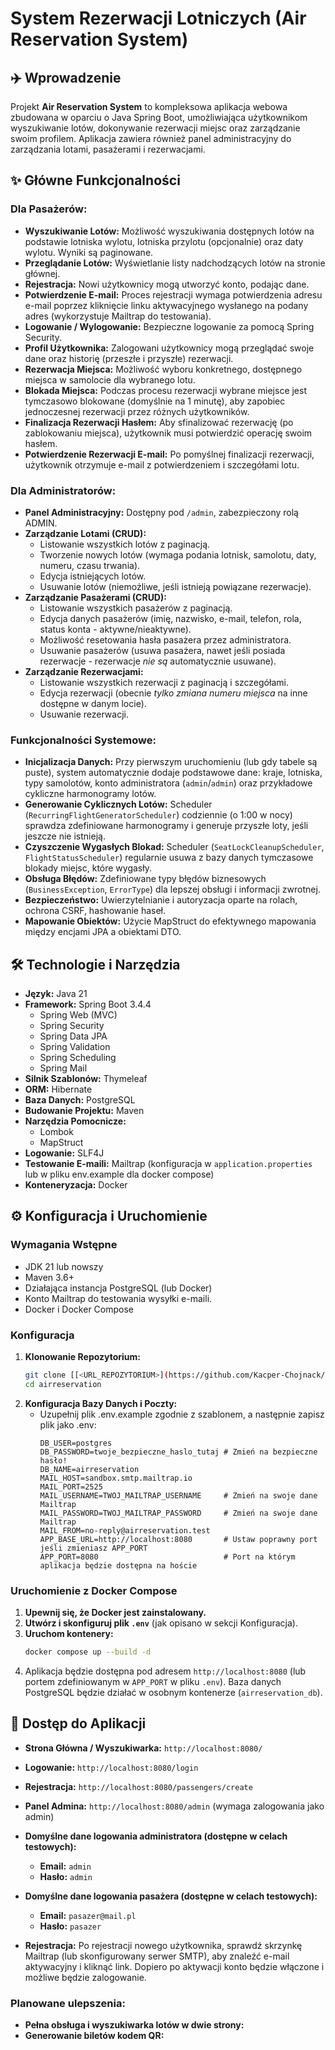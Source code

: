 # System Rezerwacji Lotniczych (Air Reservation System)

## ✈️ Wprowadzenie

Projekt **Air Reservation System** to kompleksowa aplikacja webowa zbudowana w oparciu o Java Spring Boot, umożliwiająca użytkownikom wyszukiwanie lotów, dokonywanie rezerwacji miejsc oraz zarządzanie swoim profilem. Aplikacja zawiera również panel administracyjny do zarządzania lotami, pasażerami i rezerwacjami.

## ✨ Główne Funkcjonalności

### Dla Pasażerów:

*   **Wyszukiwanie Lotów:** Możliwość wyszukiwania dostępnych lotów na podstawie lotniska wylotu, lotniska przylotu (opcjonalnie) oraz daty wylotu. Wyniki są paginowane.
*   **Przeglądanie Lotów:** Wyświetlanie listy nadchodzących lotów na stronie głównej.
*   **Rejestracja:** Nowi użytkownicy mogą utworzyć konto, podając dane.
*   **Potwierdzenie E-mail:** Proces rejestracji wymaga potwierdzenia adresu e-mail poprzez kliknięcie linku aktywacyjnego wysłanego na podany adres (wykorzystuje Mailtrap do testowania).
*   **Logowanie / Wylogowanie:** Bezpieczne logowanie za pomocą Spring Security.
*   **Profil Użytkownika:** Zalogowani użytkownicy mogą przeglądać swoje dane oraz historię (przeszłe i przyszłe) rezerwacji.
*   **Rezerwacja Miejsca:** Możliwość wyboru konkretnego, dostępnego miejsca w samolocie dla wybranego lotu.
*   **Blokada Miejsca:** Podczas procesu rezerwacji wybrane miejsce jest tymczasowo blokowane (domyślnie na 1 minutę), aby zapobiec jednoczesnej rezerwacji przez różnych użytkowników.
*   **Finalizacja Rezerwacji Hasłem:** Aby sfinalizować rezerwację (po zablokowaniu miejsca), użytkownik musi potwierdzić operację swoim hasłem.
*   **Potwierdzenie Rezerwacji E-mail:** Po pomyślnej finalizacji rezerwacji, użytkownik otrzymuje e-mail z potwierdzeniem i szczegółami lotu.

### Dla Administratorów:

*   **Panel Administracyjny:** Dostępny pod `/admin`, zabezpieczony rolą ADMIN.
*   **Zarządzanie Lotami (CRUD):**
    *   Listowanie wszystkich lotów z paginacją.
    *   Tworzenie nowych lotów (wymaga podania lotnisk, samolotu, daty, numeru, czasu trwania).
    *   Edycja istniejących lotów.
    *   Usuwanie lotów (niemożliwe, jeśli istnieją powiązane rezerwacje).
*   **Zarządzanie Pasażerami (CRUD):**
    *   Listowanie wszystkich pasażerów z paginacją.
    *   Edycja danych pasażerów (imię, nazwisko, e-mail, telefon, rola, status konta - aktywne/nieaktywne).
    *   Możliwość resetowania hasła pasażera przez administratora.
    *   Usuwanie pasażerów (usuwa pasażera, nawet jeśli posiada rezerwacje - rezerwacje *nie są* automatycznie usuwane).
*   **Zarządzanie Rezerwacjami:**
    *   Listowanie wszystkich rezerwacji z paginacją i szczegółami.
    *   Edycja rezerwacji (obecnie *tylko zmiana numeru miejsca* na inne dostępne w danym locie).
    *   Usuwanie rezerwacji.

### Funkcjonalności Systemowe:

*   **Inicjalizacja Danych:** Przy pierwszym uruchomieniu (lub gdy tabele są puste), system automatycznie dodaje podstawowe dane: kraje, lotniska, typy samolotów, konto administratora (`admin`/`admin`) oraz przykładowe cykliczne harmonogramy lotów.
*   **Generowanie Cyklicznych Lotów:** Scheduler (`RecurringFlightGeneratorScheduler`) codziennie (o 1:00 w nocy) sprawdza zdefiniowane harmonogramy i generuje przyszłe loty, jeśli jeszcze nie istnieją.
*   **Czyszczenie Wygasłych Blokad:** Scheduler (`SeatLockCleanupScheduler`, `FlightStatusScheduler`) regularnie usuwa z bazy danych tymczasowe blokady miejsc, które wygasły.
*   **Obsługa Błędów:** Zdefiniowane typy błędów biznesowych (`BusinessException`, `ErrorType`) dla lepszej obsługi i informacji zwrotnej.
*   **Bezpieczeństwo:** Uwierzytelnianie i autoryzacja oparte na rolach, ochrona CSRF, hashowanie haseł.
*   **Mapowanie Obiektów:** Użycie MapStruct do efektywnego mapowania między encjami JPA a obiektami DTO.

## 🛠️ Technologie i Narzędzia

*   **Język:** Java 21
*   **Framework:** Spring Boot 3.4.4
    *   Spring Web (MVC)
    *   Spring Security
    *   Spring Data JPA
    *   Spring Validation
    *   Spring Scheduling
    *   Spring Mail
*   **Silnik Szablonów:** Thymeleaf
*   **ORM:** Hibernate
*   **Baza Danych:** PostgreSQL
*   **Budowanie Projektu:** Maven
*   **Narzędzia Pomocnicze:**
    *   Lombok 
    *   MapStruct 
*   **Logowanie:** SLF4J 
*   **Testowanie E-maili:** Mailtrap (konfiguracja w `application.properties` lub w pliku env.example dla docker compose)
*   **Konteneryzacja:** Docker

## ⚙️ Konfiguracja i Uruchomienie

### Wymagania Wstępne

*   JDK 21 lub nowszy
*   Maven 3.6+
*   Działająca instancja PostgreSQL (lub Docker)
*   Konto Mailtrap do testowania wysyłki e-maili.
*   Docker i Docker Compose

### Konfiguracja

1.  **Klonowanie Repozytorium:**
    ```bash
    git clone [[<URL_REPOZYTORIUM>](https://github.com/Kacper-Chojnack/air-reservation/tree/master)](https://github.com/Kacper-Chojnack/air-reservation.git)
    cd airreservation
    ```
2.  **Konfiguracja Bazy Danych i Poczty:**
    *   Uzupełnij plik .env.example zgodnie z szablonem, a następnie zapisz plik jako .env:
        ```dotenv
        DB_USER=postgres
        DB_PASSWORD=twoje_bezpieczne_haslo_tutaj # Zmień na bezpieczne hasło!
        DB_NAME=airreservation
        MAIL_HOST=sandbox.smtp.mailtrap.io
        MAIL_PORT=2525
        MAIL_USERNAME=TWOJ_MAILTRAP_USERNAME     # Zmień na swoje dane Mailtrap
        MAIL_PASSWORD=TWOJ_MAILTRAP_PASSWORD     # Zmień na swoje dane Mailtrap
        MAIL_FROM=no-reply@airreservation.test
        APP_BASE_URL=http://localhost:8080       # Ustaw poprawny port jeśli zmieniasz APP_PORT
        APP_PORT=8080                            # Port na którym aplikacja będzie dostępna na hoście
        ```

### Uruchomienie z Docker Compose

1.  **Upewnij się, że Docker jest zainstalowany.**
2.  **Utwórz i skonfiguruj plik `.env`** (jak opisano w sekcji Konfiguracja).
3.  **Uruchom kontenery:**
    ```bash
    docker compose up --build -d
    ```
4.  Aplikacja będzie dostępna pod adresem `http://localhost:8080` (lub portem zdefiniowanym w `APP_PORT` w pliku `.env`). Baza danych PostgreSQL będzie działać w osobnym kontenerze (`airreservation_db`).

## 🔑 Dostęp do Aplikacji

*   **Strona Główna / Wyszukiwarka:** `http://localhost:8080/`
*   **Logowanie:** `http://localhost:8080/login`
*   **Rejestracja:** `http://localhost:8080/passengers/create`
*   **Panel Admina:** `http://localhost:8080/admin` (wymaga zalogowania jako admin)

*   **Domyślne dane logowania administratora (dostępne w celach testowych):**
    *   **Email:** `admin`
    *   **Hasło:** `admin`
 
*   **Domyślne dane logowania pasażera (dostępne w celach testowych):**
    *   **Email:** `pasazer@mail.pl`
    *   **Hasło:** `pasazer`

*   **Rejestracja:** Po rejestracji nowego użytkownika, sprawdź skrzynkę Mailtrap (lub skonfigurowany serwer SMTP), aby znaleźć e-mail aktywacyjny i kliknąć link. Dopiero po aktywacji konto będzie włączone i możliwe będzie zalogowanie.

### Planowane ulepszenia:

*   **Pełna obsługa i wyszukiwarka lotów w dwie strony:** 
*   **Generowanie biletów kodem QR:** 

